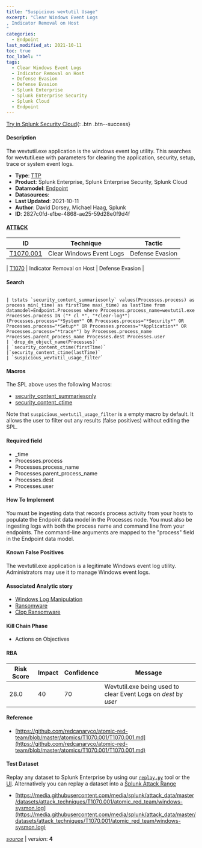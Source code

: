 ```yaml
---
title: "Suspicious wevtutil Usage"
excerpt: "Clear Windows Event Logs
, Indicator Removal on Host
"
categories:
  - Endpoint
last_modified_at: 2021-10-11
toc: true
toc_label: ""
tags:
  - Clear Windows Event Logs
  - Indicator Removal on Host
  - Defense Evasion
  - Defense Evasion
  - Splunk Enterprise
  - Splunk Enterprise Security
  - Splunk Cloud
  - Endpoint
---
```




[Try in Splunk Security Cloud](https://www.splunk.com/en_us/cyber-security.html){: .btn .btn--success}

#### Description

The wevtutil.exe application is the windows event log utility. This searches for wevtutil.exe with parameters for clearing the application, security, setup, trace or system event logs.

- **Type**: [TTP](https://github.com/splunk/security_content/wiki/object-Analytic-Types)
- **Product**: Splunk Enterprise, Splunk Enterprise Security, Splunk Cloud
- **Datamodel**: [Endpoint](https://docs.splunk.com/Documentation/CIM/latest/User/Endpoint)
- **Datasources**: 
- **Last Updated**: 2021-10-11
- **Author**: David Dorsey, Michael Haag, Splunk
- **ID**: 2827c0fd-e1be-4868-ae25-59d28e0f9d4f


#### [ATT&CK](https://attack.mitre.org/)

| ID             | Technique        |  Tactic             |
| -------------- | ---------------- |-------------------- |
| [T1070.001](https://attack.mitre.org/techniques/T1070/001/) | Clear Windows Event Logs | Defense Evasion |

| [T1070](https://attack.mitre.org/techniques/T1070/) | Indicator Removal on Host | Defense Evasion |

#### Search

```

| tstats `security_content_summariesonly` values(Processes.process) as process min(_time) as firstTime max(_time) as lastTime from datamodel=Endpoint.Processes where Processes.process_name=wevtutil.exe Processes.process IN ("* cl *", "*clear-log*") (Processes.process="*System*" OR Processes.process="*Security*" OR Processes.process="*Setup*" OR Processes.process="*Application*" OR Processes.process="*trace*") by Processes.process_name Processes.parent_process_name Processes.dest Processes.user
| `drop_dm_object_name(Processes)` 
| `security_content_ctime(firstTime)` 
|`security_content_ctime(lastTime)` 
| `suspicious_wevtutil_usage_filter`
```

#### Macros
The SPL above uses the following Macros:
* [security_content_summariesonly](https://github.com/splunk/security_content/blob/develop/macros/security_content_summariesonly.yml)
* [security_content_ctime](https://github.com/splunk/security_content/blob/develop/macros/security_content_ctime.yml)

Note that `suspicious_wevtutil_usage_filter` is a empty macro by default. It allows the user to filter out any results (false positives) without editing the SPL.

#### Required field
* _time
* Processes.process
* Processes.process_name
* Processes.parent_process_name
* Processes.dest
* Processes.user


#### How To Implement
You must be ingesting data that records process activity from your hosts to populate the Endpoint data model in the Processes node. You must also be ingesting logs with both the process name and command line from your endpoints. The command-line arguments are mapped to the "process" field in the Endpoint data model.

#### Known False Positives
The wevtutil.exe application is a legitimate Windows event log utility. Administrators may use it to manage Windows event logs.

#### Associated Analytic story
* [Windows Log Manipulation](/stories/windows_log_manipulation)
* [Ransomware](/stories/ransomware)
* [Clop Ransomware](/stories/clop_ransomware)


#### Kill Chain Phase
* Actions on Objectives



#### RBA

| Risk Score  | Impact      | Confidence   | Message      |
| ----------- | ----------- |--------------|--------------|
| 28.0 | 40 | 70 | Wevtutil.exe being used to clear Event Logs on $dest$ by $user$ |




#### Reference

* [https://github.com/redcanaryco/atomic-red-team/blob/master/atomics/T1070.001/T1070.001.md](https://github.com/redcanaryco/atomic-red-team/blob/master/atomics/T1070.001/T1070.001.md)



#### Test Dataset
Replay any dataset to Splunk Enterprise by using our [`replay.py`](https://github.com/splunk/attack_data#using-replaypy) tool or the [UI](https://github.com/splunk/attack_data#using-ui).
Alternatively you can replay a dataset into a [Splunk Attack Range](https://github.com/splunk/attack_range#replay-dumps-into-attack-range-splunk-server)


* [https://media.githubusercontent.com/media/splunk/attack_data/master/datasets/attack_techniques/T1070.001/atomic_red_team/windows-sysmon.log](https://media.githubusercontent.com/media/splunk/attack_data/master/datasets/attack_techniques/T1070.001/atomic_red_team/windows-sysmon.log)



[*source*](https://github.com/splunk/security_content/tree/develop/detections/endpoint/suspicious_wevtutil_usage.yml) \| *version*: **4**